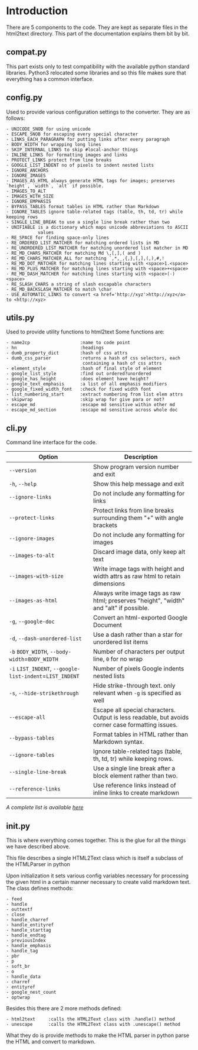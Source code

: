Introduction
============


There are 5 components to the code. They are kept as separate files in the
html2text directory. This part of the documentation explains them bit by bit.


compat.py
---------

This part exists only to test compatibility with the available python standard libraries. Python3 relocated some libraries and so this file makes sure that everything has a common interface.

config.py
---------

Used to provide various configuration settings to the converter. They are as follows:

    - UNICODE_SNOB for using unicode
    - ESCAPE_SNOB for escaping every special character
    - LINKS_EACH_PARAGRAPH for putting links after every paragraph
    - BODY_WIDTH for wrapping long lines
    - SKIP_INTERNAL_LINKS to skip #local-anchor things
    - INLINE_LINKS for formatting images and links
    - PROTECT_LINKS protect from line breaks
    - GOOGLE_LIST_INDENT no of pixels to indent nested lists
    - IGNORE_ANCHORS
    - IGNORE_IMAGES
    - IMAGES_AS_HTML always generate HTML tags for images; preserves `height`, `width`, `alt` if possible.
    - IMAGES_TO_ALT
    - IMAGES_WITH_SIZE
    - IGNORE_EMPHASIS
    - BYPASS_TABLES format tables in HTML rather than Markdown
    - IGNORE_TABLES ignore table-related tags (table, th, td, tr) while keeping rows
    - SINGLE_LINE_BREAK to use a single line break rather than two
    - UNIFIABLE is a dictionary which maps unicode abbreviations to ASCII
                values
    - RE_SPACE for finding space-only lines
    - RE_ORDERED_LIST_MATCHER for matching ordered lists in MD
    - RE_UNORDERED_LIST_MATCHER for matching unordered list matcher in MD
    - RE_MD_CHARS_MATCHER for matching Md \,[,],( and )
    - RE_MD_CHARS_MATCHER_ALL for matching `,*,_,{,},[,],(,),#,!
    - RE_MD_DOT_MATCHER for matching lines starting with <space>1.<space>
    - RE_MD_PLUS_MATCHER for matching lines starting with <space>+<space>
    - RE_MD_DASH_MATCHER for matching lines starting with <space>(-)<space>
    - RE_SLASH_CHARS a string of slash escapable characters
    - RE_MD_BACKSLASH_MATCHER to match \char
    - USE_AUTOMATIC_LINKS to convert <a href='http://xyz'>http://xyz</a> to <http://xyz>

utils.py
--------

Used to provide utility functions to html2text
Some functions are:

    - name2cp                   :name to code point
    - hn                        :headings
    - dumb_property_dict        :hash of css attrs
    - dumb_css_parser           :returns a hash of css selectors, each
                                 containing a hash of css attrs
    - element_style             :hash of final style of element
    - google_list_style         :find out ordered?unordered
    - google_has_height         :does element have height?
    - google_text_emphasis      :a list of all emphasis modifiers
    - google_fixed_width_font   :check for fixed width font
    - list_numbering_start      :extract numbering from list elem attrs
    - skipwrap                  :skip wrap for give para or not?
    - escape_md                 :escape md sensitive within other md
    - escape_md_section         :escape md sensitive across whole doc


cli.py
------

Command line interface for the code.


| Option                                                 | Description
|--------------------------------------------------------|---------------------------------------------------
| `--version`                                            | Show program version number and exit
| `-h`, `--help`                                         | Show this help message and exit
| `--ignore-links`                                       | Do not include any formatting for links
|`--protect-links`                                       | Protect links from line breaks surrounding them "+" with angle brackets
|`--ignore-images`                                       | Do not include any formatting for images
|`--images-to-alt`                                       | Discard image data, only keep alt text
|`--images-with-size`                                    | Write image tags with height and width attrs as raw html to retain dimensions
|`--images-as-html`                                      | Always write image tags as raw html; preserves "height", "width" and "alt" if possible.
|`-g`, `--google-doc`                                    | Convert an html-exported Google Document
|`-d`, `--dash-unordered-list`                           | Use a dash rather than a star for unordered list items
|`-b` `BODY_WIDTH`, `--body-width`=`BODY_WIDTH`          | Number of characters per output line, `0` for no wrap
|`-i` `LIST_INDENT`, `--google-list-indent`=`LIST_INDENT`| Number of pixels Google indents nested lists
|`-s`, `--hide-strikethrough`                            | Hide strike-through text. only relevant when `-g` is specified as well
|`--escape-all`                                          | Escape all special characters.  Output is less readable, but avoids corner case formatting issues.
| `--bypass-tables`                                      | Format tables in HTML rather than Markdown syntax.
| `--ignore-tables`                                      | Ignore table-related tags (table, th, td, tr) while keeping rows.
| `--single-line-break`                                  | Use a single line break after a block element rather than two.
| `--reference-links`                                    | Use reference links instead of inline links to create markdown

*A complete list is available [here](usage.md)*

__init__.py
-----------

This is where everything comes together. This is the glue for all the
things we have described above.

This file describes a single HTML2Text class which is itself a subclass of the HTMLParser in python

Upon initialization it sets various config variables necessary for
processing the given html in a certain manner necessary to create valid
markdown text.
The class defines methods:

    - feed
    - handle
    - outtextf
    - close
    - handle_charref
    - handle_entityref
    - handle_starttag
    - handle_endtag
    - previousIndex
    - handle_emphasis
    - handle_tag
    - pbr
    - p
    - soft_br
    - o
    - handle_data
    - charref
    - entityref
    - google_nest_count
    - optwrap

Besides this there are 2 more methods defined:

    - html2text     :calls the HTML2Text class with .handle() method
    - unescape      :calls the HTML2Text class with .unescape() method

What they do is provide methods to make the HTML parser in python
parse the HTML and convert to markdown.
